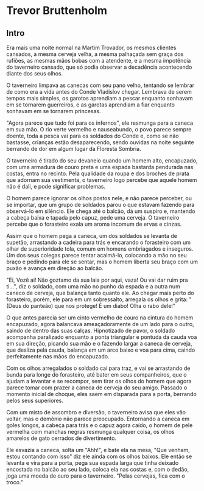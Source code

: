 # Trevor Bruttenholm

## Intro

Era mais uma noite normal na Martim Trovador, os mesmos clientes cansados, a mesma cerveja velha, a mesma palhaçada sem graça dos rufiões, as mesmas mãos bobas com a atendente, e a mesma impotência do taverneiro cansado, que só podia observar a decadência acontecendo diante dos seus olhos.

O taverneiro limpava as canecas com seu pano velho, tentando se lembrar de como era a vida antes do Conde Vladislov chegar. Lembrava de serem tempos mais simples, os garotos aprendiam a pescar enquanto sonhavam em se tornarem guerreiros, e as garotas aprendiam a fiar enquanto sonhavam em se tornarem princesas.

"Agora parece que tudo foi para os infernos", ele resmunga para a caneca em sua mão. O rio verte vermelho e nauseabundo, o povo parece sempre doente, toda a pesca vai para os soldados do Conde e, como se não bastasse, crianças estão desaparecendo, sendo ouvidas na noite seguinte berrando de dor em algum lugar da Floresta Sombria.

O taverneiro é tirado do seu devaneio quando um homem alto, encapuzado, com uma armadura de couro preta e uma espada bastarda pendurada nas costas, entra no recinto. Pela qualidade da roupa e dos broches de prata que adornam sua vestimenta, o taverneiro logo percebe que aquele homem não é dali, e pode significar problemas.

O homem parece ignorar os olhos postos nele, e não parece perceber, ou se importar, que um grupo de soldados parou o que estavam fazendo para observá-lo em silêncio. Ele chega até o balcão, dá um suspiro e, mantendo a cabeça baixa e tapada pelo capuz, pede uma cerveja. O taverneiro percebe que o forasteiro exala um aroma incomum de ervas e cinzas.

Assim que o homem pega a caneca, um dos soldados se levanta de supetão, arrastando a cadeira para trás e encarando o forasteiro com um olhar de superioridade tola, comum em homens embriagados e inseguros. Um dos seus colegas parece tentar acalmá-lo, colocando a mão no seu braço e pedindo para ele se sentar, mas o homem liberta seu braço com um puxão e avança em direção ao balcão.

"Ei, Vozê ai! Não goztamo da sua laia por aqui, vaza! Ou vai dar ruim pra ti...", diz o soldado, com uma mão no punho da espada e a outra num caneco de cerveja, que balança tanto quanto ele. Ao chegar mais perto do forasteiro, porém, ele para em um sobressalto, arregala os olhos e grita: "(Deus do panteão) que nos protege! É um diabo! Olha o rabo dele!"

O que antes parecia ser um cinto vermelho de couro na cintura do homem encapuzado, agora balancava ameaçadoramente de um lado para o outro, saindo de dentro das suas calças. Hipnotizado de pavor, o soldado acompanha paralizado enquanto a ponta triangular e pontuda da cauda voa em sua direção, picando sua mão e o fazendo largar a caneca de cerveja, que desliza pela cauda, balança em um arco baixo e voa para cima, caindo perfeitamente nas mãos do encapuzado.

Com os olhos arregalados o soldado cai para traz, e vai se arrastando de bunda para longe do forasteiro, até bater em seus companheiros, que o ajudam a levantar e se recompor, sem tirar os olhos do homem que agora parece tomar com prazer a caneca de cerveja do seu amigo. Passado o momento inicial de choque, eles saem em disparada para a porta, berrando pelos seus superiores.

Com um misto de assombro e diversão, o taverneiro avisa que eles vão voltar, mas o demônio não parece preocupado. Entornando a caneca em goles longos, a cabeça para trás e o capuz agora caído, o homem de pele vermelha com manchas negras resmunga qualquer coisa, os olhos amarelos de gato cerrados de divertimento.

Ele esvazia a caneca, solta um "Ahh!", e bate ela na mesa, "Que venham, estou contando com isso" diz ele ainda com os olhos baixos. Ele então se levanta e vira para a porta, pega sua espada larga que tinha deixado encostada no balcão ao seu lado, coloca ela nas costas e, com o dedão, joga uma moeda de ouro para o taverneiro. "Pelas cervejas, fica com o troco."
